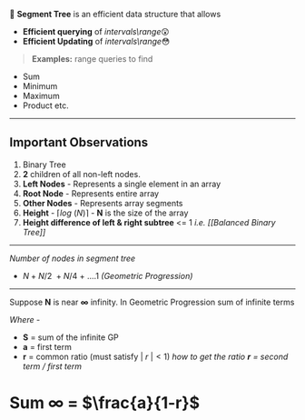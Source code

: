 📌 **Segment Tree** is an efficient data structure that allows

- **Efficient querying** of *intervals\range*😲
- **Efficient Updating** of *intervals\range*😳

> **Examples:** range queries to find
- Sum
- Minimum
- Maximum
- Product etc.

---
## Important Observations

1. Binary Tree 
2. **2** children of all non-left nodes. 
3. **Left Nodes** - Represents a single element in an array
4. **Root Node** - Represents entire array
5. **Other Nodes** - Represents array segments
6. **Height** - $⌈log\ (N)⌉$ - **N** is the size of the array
7. **Height difference of left & right subtree** <= 1 *i.e.  [[Balanced Binary Tree]]*

---
 *Number of nodes in segment tree*
- $N + N/2\ + N/4 \  + \ . . . . 1$ *(Geometric Progression)*
---
Suppose **N** is near **∞** infinity. 
In Geometric Progression sum of infinite terms

*Where* -
- **S** = sum of the infinite GP
- **a** = first term
- **r** = common ratio (must satisfy $| \ r \ | < 1$)
*how to get the ratio **r** = second term / first term*
# Sum ∞ = $\frac{a}{1-r}$

